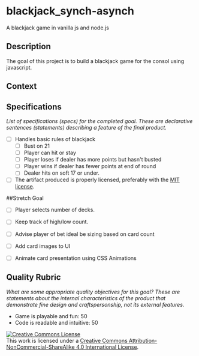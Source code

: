 # blackjack_synch-asynch
A blackjack game in vanilla js and node.js

## Description

The goal of this project is to build a blackjack game for the consol using javascript.

## Context

## Specifications

_List of specifications (specs) for the completed goal. These are declarative sentences (statements) describing a feature of the final product._
- [ ] Handles basic rules of blackjack
  - [ ] Bust on 21
  - [ ] Player can hit or stay
  - [ ] Player loses if dealer has more points but hasn't busted
  - [ ] Player wins if dealer has fewer points at end of round
  - [ ] Dealer hits on soft 17 or under.
 
- [ ] The artifact produced is properly licensed, preferably with the [MIT license](https://opensource.org/licenses/MIT).

##Stretch Goal
- [ ] Player selects number of decks.
- [ ] Keep track of high/low count.
- [ ] Advise player of bet ideal be sizing based on card count 
- [ ] Add card images to UI
- [ ] Animate card presentation using CSS Animations
 

## Quality Rubric

_What are some appropriate quality objectives for this goal? These are statements about the internal characteristics of the product that demonstrate fine design and craftspersonship, not its external features._
- Game is playable and fun: 50
- Code is readable and intuitive: 50


<!-- LICENSE -->

<a rel="license" href="http://creativecommons.org/licenses/by-nc-sa/4.0/"><img alt="Creative Commons License" style="border-width:0" src="https://i.creativecommons.org/l/by-nc-sa/4.0/80x15.png" /></a>
<br />This work is licensed under a <a rel="license" href="http://creativecommons.org/licenses/by-nc-sa/4.0/">Creative Commons Attribution-NonCommercial-ShareAlike 4.0 International License</a>.
